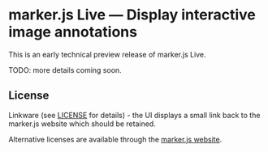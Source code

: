 # marker.js Live &mdash; Display interactive image annotations

This is an early technical preview release of marker.js Live.

TODO: more details coming soon.

## License
Linkware (see [LICENSE](https://github.com/ailon/markerjs-live/blob/master/LICENSE) for details) - the UI displays a small link back to the marker.js website which should be retained.

Alternative licenses are available through the [marker.js website](https://markerjs.com).